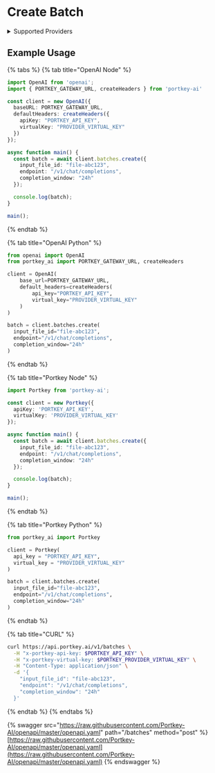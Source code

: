 # Create Batch

<details>

<summary>Supported Providers</summary>

* OpenAI

</details>

## Example Usage

{% tabs %}
{% tab title="OpenAI Node" %}
```typescript
import OpenAI from 'openai';
import { PORTKEY_GATEWAY_URL, createHeaders } from 'portkey-ai'

const client = new OpenAI({
  baseURL: PORTKEY_GATEWAY_URL,
  defaultHeaders: createHeaders({
    apiKey: "PORTKEY_API_KEY",
    virtualKey: "PROVIDER_VIRTUAL_KEY"
  })
});

async function main() {
  const batch = await client.batches.create({
    input_file_id: "file-abc123",
    endpoint: "/v1/chat/completions",
    completion_window: "24h"
  });

  console.log(batch);
}

main();
```
{% endtab %}

{% tab title="OpenAI Python" %}
```python
from openai import OpenAI
from portkey_ai import PORTKEY_GATEWAY_URL, createHeaders

client = OpenAI(
    base_url=PORTKEY_GATEWAY_URL,
    default_headers=createHeaders(
        api_key="PORTKEY_API_KEY",
        virtual_key="PROVIDER_VIRTUAL_KEY"
    )
)

batch = client.batches.create(
  input_file_id="file-abc123",
  endpoint="/v1/chat/completions",
  completion_window="24h"
)
```
{% endtab %}

{% tab title="Portkey Node" %}
```typescript
import Portkey from 'portkey-ai';

const client = new Portkey({
  apiKey: 'PORTKEY_API_KEY',
  virtualKey: 'PROVIDER_VIRTUAL_KEY'
});

async function main() {
  const batch = await client.batches.create({
    input_file_id: "file-abc123",
    endpoint: "/v1/chat/completions",
    completion_window: "24h"
  });

  console.log(batch);
}

main();
```
{% endtab %}

{% tab title="Portkey Python" %}
```python
from portkey_ai import Portkey

client = Portkey(
  api_key = "PORTKEY_API_KEY",
  virtual_key = "PROVIDER_VIRTUAL_KEY"
)

batch = client.batches.create(
  input_file_id="file-abc123",
  endpoint="/v1/chat/completions",
  completion_window="24h"
)
```
{% endtab %}

{% tab title="CURL" %}
```bash
curl https://api.portkey.ai/v1/batches \
  -H "x-portkey-api-key: $PORTKEY_API_KEY" \
  -H "x-portkey-virtual-key: $PORTKEY_PROVIDER_VIRTUAL_KEY" \
  -H "Content-Type: application/json" \
  -d '{
    "input_file_id": "file-abc123",
    "endpoint": "/v1/chat/completions",
    "completion_window": "24h"
  }'
```
{% endtab %}
{% endtabs %}

{% swagger src="https://raw.githubusercontent.com/Portkey-AI/openapi/master/openapi.yaml" path="/batches" method="post" %}
[https://raw.githubusercontent.com/Portkey-AI/openapi/master/openapi.yaml](https://raw.githubusercontent.com/Portkey-AI/openapi/master/openapi.yaml)
{% endswagger %}
